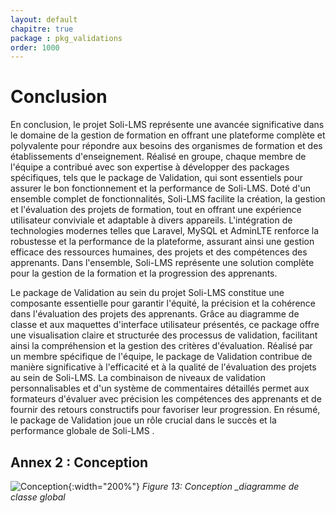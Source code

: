 ```yaml
---
layout: default
chapitre: true
package : pkg_validations
order: 1000
---
```


# Conclusion

En conclusion, le projet Soli-LMS représente une avancée significative dans le domaine de la gestion de formation en offrant une plateforme complète et polyvalente pour répondre aux besoins des organismes de formation et des établissements d'enseignement. Réalisé en groupe, chaque membre de l'équipe a contribué avec son expertise à développer des packages spécifiques, tels que le package de Validation, qui sont essentiels pour assurer le bon fonctionnement et la performance de Soli-LMS. Doté d'un ensemble complet de fonctionnalités, Soli-LMS facilite la création, la gestion et l'évaluation des projets de formation, tout en offrant une expérience utilisateur conviviale et adaptable à divers appareils. L'intégration de technologies modernes telles que Laravel, MySQL et AdminLTE renforce la robustesse et la performance de la plateforme, assurant ainsi une gestion efficace des ressources humaines, des projets et des compétences des apprenants. 
Dans l'ensemble, Soli-LMS représente une solution complète pour la gestion de la formation et la progression des apprenants.

Le package de Validation au sein du projet Soli-LMS constitue une composante essentielle pour garantir l'équité, la précision et la cohérence dans l'évaluation des projets des apprenants. Grâce au diagramme de classe et aux maquettes d'interface utilisateur présentés, ce package offre une visualisation claire et structurée des processus de validation, facilitant ainsi la compréhension et la gestion des critères d'évaluation. Réalisé par un membre spécifique de l'équipe, le package de Validation contribue de manière significative à l'efficacité et à la qualité de l'évaluation des projets au sein de Soli-LMS. La combinaison de niveaux de validation personnalisables et d'un système de commentaires détaillés permet aux formateurs d'évaluer avec précision les compétences des apprenants et de fournir des retours constructifs pour favoriser leur progression. En résumé, le package de Validation joue un rôle crucial dans le succès et la performance globale de Soli-LMS .


## Annex 2 : Conception


![Conception](/soli-lms/diagrammes/pkg_global/classes_pkg_global.svg){:width="200%"}
*Figure 13: Conception _diagramme de classe global*

